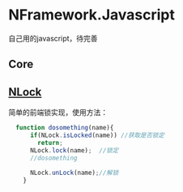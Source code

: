 # NFramework.Javascript
自己用的javascript，待完善

## Core

## [NLock](https://github.com/hzy19860111/NFramework.Javascript/blob/master/src/nlock.js)
简单的前端锁实现，使用方法：

```javascript
  function dosomething(name){
      if(NLock.isLocked(name)) //获取是否锁定
        return;
      NLock.lock(name);  //锁定
      //dosomething
      
      NLock.unLock(name);//解锁
    }
```
